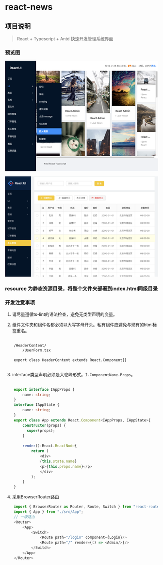 # react-news

## 项目说明

> React + Typescript + Antd 快速开发管理系统界面

### 预览图

[![React-Ui](https://github.com/guobin211/react-news/blob/master/images/react.png)](https://github.com/guobin211/react-news)


[![React-Ui](https://github.com/guobin211/react-news/blob/master/images/img.png)](https://github.com/guobin211/react-news)

### resource 为静态资源目录，将整个文件夹部署到index.html同级目录


### 开发注意事项

1. 请尽量遵循ts-lint的语法检查，避免无类型声明的变量。

2. 组件文件夹和组件名都必须以大写字母开头。私有组件应避免与现有的html标签重名。

```
    
    /HeaderContent/
        /UserForm.tsx
        
    export class HeaderContent extends React.Component{}
    
```

3. interface类型声明必须是大驼峰形式。`I-ComponentName-Props`。
   
```ts jsx

    export interface IAppProps {
        name: string;
    }
    interface IAppState {
        name: string;
    }
    export class App extends React.Component<IAppProps, IAppState>{
        constructor(props) {
          super(props);
        }
        
        render():React.ReactNode{
            return (
                <div>
                {this.state.name}
                <p>{this.props.name}</p>
                </div>
            );
        }
    }

```

4. 采用BrowserRouter路由

```ts
    import { BrowserRouter as Router, Route, Switch } from "react-router-dom";
    import { App } from "./src/App";
    // 一级路由
    <Router>
        <App>
            <Switch>
                <Route path="/login" component={Login}/>
                <Route path="/" render={() => <Admin/>}/>
            </Switch>
        </App>
    </Router>
    
```
